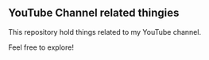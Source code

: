 ## YouTube Channel related thingies

This repository hold things related to my YouTube channel.

Feel free to explore!